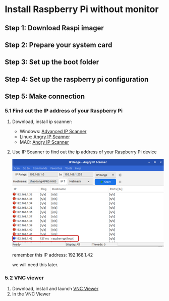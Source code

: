 # Install Raspberry Pi without monitor 

## Step 1: Download Raspi imager

## Step 2: Prepare your system card

## Step 3: Set up the boot folder

## Step 4: Set up the raspberry pi configuration

## Step 5: Make connection

### 5.1 Find out the IP address of your Raspberry Pi

1. Download, install ip scanner:
   - Windows: [Advanced IP Scanner](https://www.advanced-ip-scanner.com/)
   - Linux: [Angry IP Scanner](https://angryip.org/download/#linux)
   - MAC: [Angry IP Scanner](https://angryip.org/download/#mac)

2. Use IP Scanner to find out the ip address of your Raspberry Pi device

   ![ip_scanner1](../figs/ip_scanner1.png)

   remember this IP address: 192.168.1.42 

   we will need this later.


### 5.2 VNC viewer

1. Download, install and launch [VNC Viewer](https://www.realvnc.com/en/connect/download/viewer/)
2. In the VNC Viewer